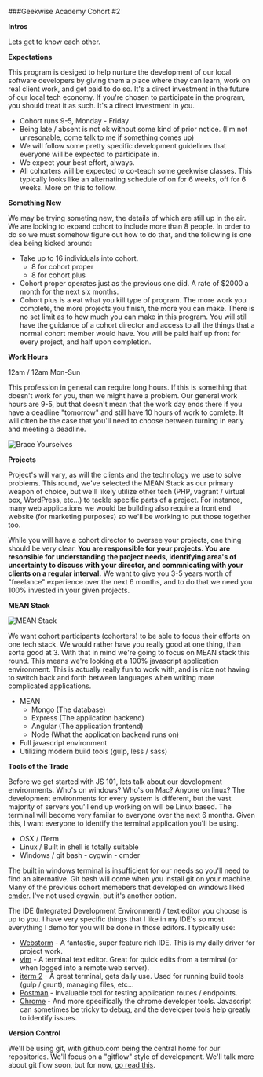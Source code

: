 ###Geekwise Academy Cohort #2

**Intros**

Lets get to know each other.

**Expectations**

This program is desiged to help nurture the development of our local software developers by giving them a place where they can learn, work on real client work, and get paid to do so.  It's a direct investment in the future of our local tech economy.  If you're chosen to participate in the program, you should treat it as such.  It's a direct investment in you. 

* Cohort runs 9-5, Monday - Friday
* Being late / absent is not ok without some kind of prior notice.  (I'm not unresonable, come talk to me if something comes up)
* We will follow some pretty specific development guidelines that everyone will be expected to participate in.
* We expect your best effort, always.
* All cohorters will be expected to co-teach some geekwise classes.  This typically looks like an alternating schedule of on for 6 weeks, off for 6 weeks.  More on this to follow.

**Something New**

We may be trying someting new, the details of which are still up in the air.  We are looking to expand cohort to include more than 8 people.  In order to do so we must somehow figure out how to do that, and the following is one idea being kicked around:

* Take up to 16 individuals into cohort.
    * 8 for cohort proper
    * 8 for cohort plus
* Cohort proper operates just as the previous one did.  A rate of $2000 a month for the next six months.
* Cohort plus is a eat what you kill type of program.  The more work you complete, the more projects you finish, the more you can make.  There is no set limit as to how much you can make in this program.  You will still have the guidance of a cohort director and access to all the things that a normal cohort member would have.  You will be paid half up front for every project, and half upon completion. 

**Work Hours**

12am / 12am Mon-Sun

This profession in general can require long hours.  If this is something that doesn't work for you, then we might have a problem.  Our general work hours are 9-5, but that doesn't mean that the work day ends there if you have a deadline "tomorrow" and still have 10 hours of work to comlete.  It will often be the case that you'll need to choose between turning in early and meeting a deadline.  


![Brace Yourselves](https://i.imgflip.com/ntbsy.jpg)


**Projects**

Project's will vary, as will the clients and the technology we use to solve problems.  This round, we've selected the MEAN Stack as our primary weapon of choice, but we'll likely utilize other tech (PHP, vagrant / virtual box, WordPress, etc...) to tackle specific parts of a project.  For instance, many web applications we would be building also require a front end website (for marketing purposes) so we'll be working to put those together too.  

While you will have a cohort director to oversee your projects, one thing should be very clear.  __**You are responsible for your projects.  You are resonsible for understanding the project needs, identifying area's of uncertainty to discuss with your director, and commnicating with your clients on a regular interval.**__  We want to give you 3-5 years worth of "freelance" experience over the next 6 months, and to do that we need you 100% invested in your given projects.

**MEAN Stack**


![MEAN Stack](http://blog.langoor.mobi/wp-content/uploads/2013/07/meanstack-624x250.jpg)


We want cohort participants (cohorters) to be able to focus their efforts on one tech stack.  We would rather have you really good at one thing, than sorta good at 3.  With that in mind we're going to focus on MEAN stack this round.  This means we're looking at a 100% javascript application environment.  This is actually really fun to work with, and is nice not having to switch back and forth between languages when writing more complicated applications.

* MEAN
    * Mongo (The database)
    * Express (The application backend)
    * Angular (The application frontend)
    * Node (What the application backend runs on)
* Full javascript environment
* Utilizing modern build tools (gulp, less / sass)

**Tools of the Trade**

Before we get started with JS 101, lets talk about our development environments.  Who's on windows?  Who's on Mac?  Anyone on linux?  The development environments for every system is different, but the vast majority of servers you'll end up working on will be Linux based.  The terminal will become very familar to everyone over the next 6 months.  Given this, I want everyone to identify the terminal application you'll be using.  

* OSX / iTerm
* Linux / Built in shell is totally suitable
* Windows / git bash - cygwin - cmder

The built in windows terminal is insufficient for our needs so you'll need to find an alternative.  Git bash will come when you install git on your machine.  Many of the previous cohort memebers that developed on windows liked [cmder](http://gooseberrycreative.com/cmder/).  I've not used cygwin, but it's another option.

The IDE (Integrated Development Environment) / text editor you choose is up to you.  I have very specific things that I like in my IDE's so most everything I demo for you will be done in those editors.  I typically use:

* [Webstorm](https://www.jetbrains.com/webstorm/) - A fantastic, super feature rich IDE.  This is my daily driver for project work.
* [vim](http://www.vim.org/) - A terminal text editor. Great for quick edits from a terminal (or when logged into a remote web server).
* [iterm 2](https://www.iterm2.com/) - A great terminal, gets daily use.  Used for running build tools (gulp / grunt), managing files, etc...
* [Postman](https://chrome.google.com/webstore/detail/postman/fhbjgbiflinjbdggehcddcbncdddomop) - Invaluable tool for testing application routes / endpoints.
* [Chrome](http://www.google.com/chrome/) - And more specifically the chrome developer tools.  Javascript can sometimes be tricky to debug, and the developer tools help greatly to identify issues.

**Version Control**

We'll be using git, with github.com being the central home for our repositories.  We'll focus on a "gitflow" style of development.  We'll talk more about git flow soon, but for now, [go read this](https://www.atlassian.com/git/tutorials/comparing-workflows).














